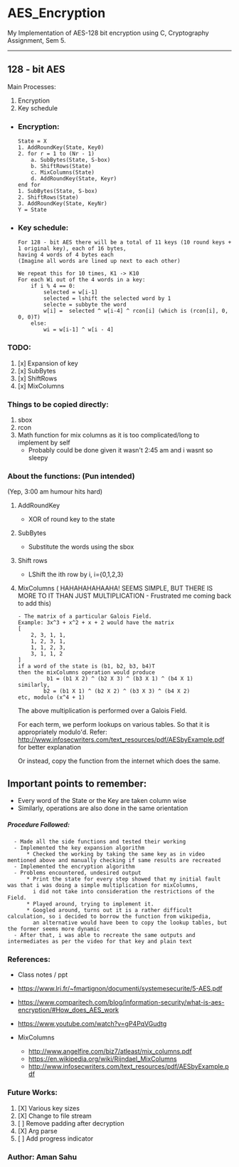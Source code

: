 # AES_Encryption
My Implementation of AES-128 bit encryption using C, Cryptography Assignment, Sem 5.

---
## 128 - bit AES  
  Main Processes:
  1.  Encryption
  2.  Key schedule
    
  * ### Encryption:
        
        State = X
        1. AddRoundKey(State, Key0)
        2. for r = 1 to (Nr - 1)
            a. SubBytes(State, S-box)
            b. ShiftRows(State)
            c. MixColumns(State)
            d. AddRoundKey(State, Keyr)
        end for
        1. SubBytes(State, S-box)
        2. ShiftRows(State)
        3. AddRoundKey(State, KeyNr)
        Y = State

  * ### Key schedule:
  
      ```
      For 128 - bit AES there will be a total of 11 keys (10 round keys + 1 original key), each of 16 bytes, 
      having 4 words of 4 bytes each
      (Imagine all words are lined up next to each other)

      We repeat this for 10 times, K1 -> K10
      For each Wi out of the 4 words in a key:
          if i % 4 == 0:
              selected = w[i-1]
              selected = lshift the selected word by 1
              selecte = subbyte the word
              w[i] =  selected ^ w[i-4] ^ rcon[i] (which is (rcon[i], 0, 0, 0)T)
          else:
              wi = w[i-1] ^ w[i - 4]
      ```

  ### TODO: 
  1. [x] Expansion of key
  2. [x] SubBytes
  3. [x] ShiftRows
  4. [x] MixColumns

  ### Things to be copied directly:
  1. sbox
  2. rcon
  3. Math function for mix columns as it is too complicated/long to implement by self
      - Probably could be done given it wasn't 2:45 am and i wasnt so sleepy

  ### About the functions: (Pun intended) 
  (Yep, 3:00 am humour hits hard)
  1. AddRoundKey
      - XOR of round key to the state

  2. SubBytes
      - Substitute the words using the sbox

  3. Shift rows
      - LShift the ith row by i, i={0,1,2,3} 

  4. MixColumns 
      ( HAHAHAHAHAAHA! SEEMS SIMPLE, BUT THERE IS MORE TO IT THAN JUST MULTIPLICATION - Frustrated me coming back to add this)
      ```
      - The matrix of a particular Galois Field.
      Example: 3x^3 + x^2 + x + 2 would have the matrix
      [
          2, 3, 1, 1,
          1, 2, 3, 1,
          1, 1, 2, 3,
          3, 1, 1, 2
      ]
      if a word of the state is (b1, b2, b3, b4)T
      then the mixColumns operation would produce
               b1 = (b1 X 2) ^ (b2 X 3) ^ (b3 X 1) ^ (b4 X 1)
      similarly,
              b2 = (b1 X 1) ^ (b2 X 2) ^ (b3 X 3) ^ (b4 X 2)
      etc, modulo (x^4 + 1)
      ```
      The above multiplication is performed over a Galois Field.
      
      For each term, we perform lookups on various tables. So that it is appropriately modulo'd.
      Refer: http://www.infosecwriters.com/text_resources/pdf/AESbyExample.pdf for better explanation
      
      Or instead, copy the function from the internet which does the same.
     
      
## Important points to remember:
  - Every word of the State or the Key are taken column wise
  - Similarly, operations are also done in the same orientation

##### Procedure Followed:
      - Made all the side functions and tested their working
      - Implemented the key expansion algorithm
          * Checked the working by taking the same key as in video mentioned above and manually checking if same results are recreated
      - Implemented the encryption algorithm
      - Problems encountered, undesired output
          * Print the state for every step showed that my initial fault was that i was doing a simple multiplication for mixColumns, 
            i did not take into consideration the restrictions of the Field.
          * Played around, trying to implement it.
          * Googled around, turns out it is a rather difficult calculation, so i decided to borrow the function from wikipedia, 
            an alternative would have been to copy the lookup tables, but the former seems more dynamic
      - After that, i was able to recreate the same outputs and intermediates as per the video for that key and plain text

### References: 
   * Class notes / ppt
   * https://www.lri.fr/~fmartignon/documenti/systemesecurite/5-AES.pdf
   * https://www.comparitech.com/blog/information-security/what-is-aes-encryption/#How_does_AES_work
   * https://www.youtube.com/watch?v=gP4PqVGudtg
   
   * MixColumns
      * http://www.angelfire.com/biz7/atleast/mix_columns.pdf
      * https://en.wikipedia.org/wiki/Rijndael_MixColumns
      * http://www.infosecwriters.com/text_resources/pdf/AESbyExample.pdf

### Future Works:
  1. [X] Various key sizes
  2. [X] Change to file stream
  3. [ ] Remove padding after decryption
  4. [X] Arg parse
  5. [ ] Add progress indicator



### Author: Aman Sahu
